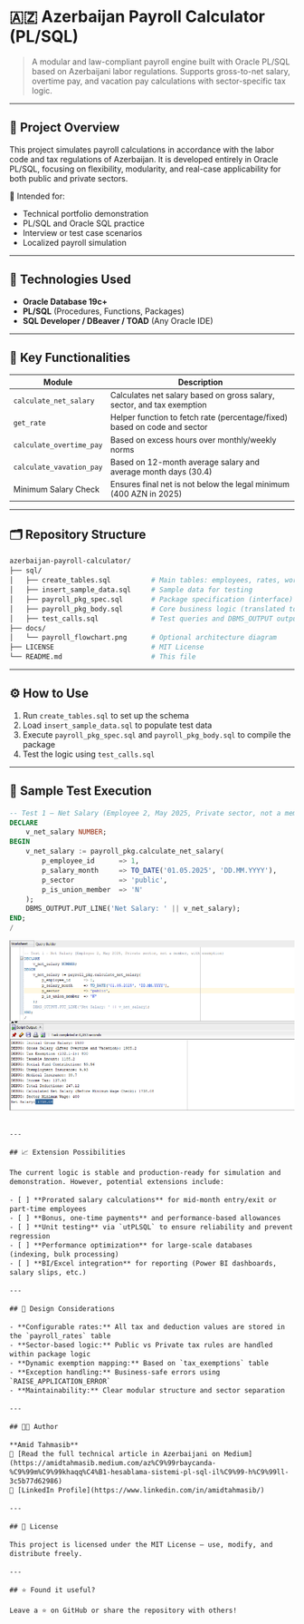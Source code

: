 ﻿# 🇦🇿 Azerbaijan Payroll Calculator (PL/SQL)

> A modular and law-compliant payroll engine built with Oracle PL/SQL based on Azerbaijani labor regulations. Supports gross-to-net salary, overtime pay, and vacation pay calculations with sector-specific tax logic.

---

## 📌 Project Overview

This project simulates payroll calculations in accordance with the labor code and tax regulations of Azerbaijan. It is developed entirely in Oracle PL/SQL, focusing on flexibility, modularity, and real-case applicability for both public and private sectors.

📂 Intended for:
- Technical portfolio demonstration
- PL/SQL and Oracle SQL practice
- Interview or test case scenarios
- Localized payroll simulation

---

## 🔧 Technologies Used

- **Oracle Database 19c+**
- **PL/SQL** (Procedures, Functions, Packages)
- **SQL Developer / DBeaver / TOAD** (Any Oracle IDE)

---

## 🧠 Key Functionalities

| Module                   | Description                                                                 |
|--------------------------|-----------------------------------------------------------------------------|
| `calculate_net_salary`   | Calculates net salary based on gross salary, sector, and tax exemption      |
| `get_rate`               | Helper function to fetch rate (percentage/fixed) based on code and sector   |
| `calculate_overtime_pay` | Based on excess hours over monthly/weekly norms                             |
| `calculate_vavation_pay` | Based on 12-month average salary and average month days (30.4)              |
| Minimum Salary Check     | Ensures final net is not below the legal minimum (400 AZN in 2025)          |

---

## 🗂️ Repository Structure

```bash
azerbaijan-payroll-calculator/
├── sql/
│   ├── create_tables.sql          # Main tables: employees, rates, work norms
│   ├── insert_sample_data.sql     # Sample data for testing
│   ├── payroll_pkg_spec.sql       # Package specification (interface)
│   ├── payroll_pkg_body.sql       # Core business logic (translated to English)
│   ├── test_calls.sql             # Test queries and DBMS_OUTPUT output
├── docs/
│   └── payroll_flowchart.png      # Optional architecture diagram
├── LICENSE                        # MIT License
└── README.md                      # This file
```

---

## ⚙️ How to Use

1. Run `create_tables.sql` to set up the schema
2. Load `insert_sample_data.sql` to populate test data
3. Execute `payroll_pkg_spec.sql` and `payroll_pkg_body.sql` to compile the package
4. Test the logic using `test_calls.sql`

---

## 🧪 Sample Test Execution

```sql
-- Test 1 – Net Salary (Employee 2, May 2025, Private sector, not a member, with exemption)
DECLARE
    v_net_salary NUMBER;
BEGIN
    v_net_salary := payroll_pkg.calculate_net_salary(
        p_employee_id      => 1,
        p_salary_month     => TO_DATE('01.05.2025', 'DD.MM.YYYY'),
        p_sector           => 'public',
        p_is_union_member  => 'N'
    );
    DBMS_OUTPUT.PUT_LINE('Net Salary: ' || v_net_salary);
END;
/
```
![Net Salary](screenshots/net_salary.png)

```

---

## 📈 Extension Possibilities

The current logic is stable and production-ready for simulation and demonstration. However, potential extensions include:

- [ ] **Prorated salary calculations** for mid-month entry/exit or part-time employees
- [ ] **Bonus, one-time payments** and performance-based allowances
- [ ] **Unit testing** via `utPLSQL` to ensure reliability and prevent regression
- [ ] **Performance optimization** for large-scale databases (indexing, bulk processing)
- [ ] **BI/Excel integration** for reporting (Power BI dashboards, salary slips, etc.)

---

## 💼 Design Considerations

- **Configurable rates:** All tax and deduction values are stored in the `payroll_rates` table
- **Sector-based logic:** Public vs Private tax rules are handled within package logic
- **Dynamic exemption mapping:** Based on `tax_exemptions` table
- **Exception handling:** Business-safe errors using `RAISE_APPLICATION_ERROR`
- **Maintainability:** Clear modular structure and sector separation

---

## 👨‍💻 Author

**Amid Tahmasib**  
📘 [Read the full technical article in Azerbaijani on Medium](https://amidtahmasib.medium.com/az%C9%99rbaycanda-%C9%99m%C9%99khaqq%C4%B1-hesablama-sistemi-pl-sql-il%C9%99-h%C9%99ll-3c5b77d62986)  
🔗 [LinkedIn Profile](https://www.linkedin.com/in/amidtahmasib/)

---

## 📄 License

This project is licensed under the MIT License — use, modify, and distribute freely.

---

## ⭐ Found it useful?

Leave a ⭐ on GitHub or share the repository with others!

